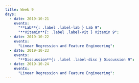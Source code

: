 ```yaml
---
title: Week 9
days:
  - date: 2019-10-21
    events:
      "**Lab**{: .label .label-lab } Lab 9":
      "**Vitamin**{: .label .label-vit } Vitamin 9":
  - date: 2019-10-22
    events:
      "Linear Regression and Feature Engineering":
  - date: 2019-10-23
    events:
      "**Discussion**{: .label .label-disc } Discussion 9":
  - date: 2019-10-24
    events:
      "Linear Regression and Feature Engineering":
---
```


